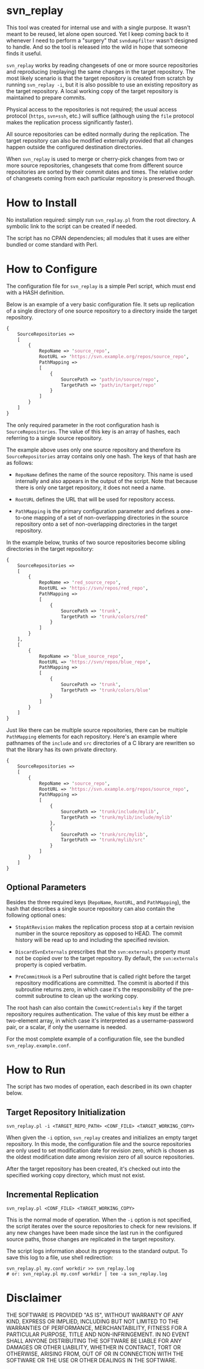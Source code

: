 svn_replay
==========

This tool was created for internal use and with a single purpose.
It wasn't meant to be reused, let alone open sourced.
Yet I keep coming back to it whenever I need to perform a "surgery"
that `svndumpfilter` wasn't designed to handle. And so the tool is
released into the wild in hope that someone finds it useful.

`svn_replay` works by reading changesets of one or more source
repositories and reproducing (replaying) the same changes in the
target repository. The most likely scenario is that the target
repository is created from scratch by running `svn_replay -i`, but
it is also possible to use an existing repository as the target
repository. A local working copy of the target repository is
maintained to prepare commits.

Physical access to the repositories is not required; the usual
access protocol (`https`, `svn+ssh`, etc.) will suffice (although
using the `file` protocol makes the replication process
significantly faster).

All source repositories can be edited normally during the
replication. The target repository can also be modified externally
provided that all changes happen outside the configured
destination directories.

When `svn_replay` is used to merge or cherry-pick changes from two
or more source repositories, changesets that come from different
source repositories are sorted by their commit dates and times.
The relative order of changesets coming from each particular
repository is preserved though.

How to Install
==============

No installation required: simply run `svn_replay.pl` from the root
directory. A symbolic link to the script can be created if needed.

The script has no CPAN dependencies; all modules that it uses are
either bundled or come standard with Perl.

How to Configure
================

The configuration file for `svn_replay` is a simple Perl script,
which must end with a HASH definition.

Below is an example of a very basic configuration file.  It sets
up replication of a single directory of one source repository to a
directory inside the target repository.

```perl
{
    SourceRepositories =>
    [
        {
            RepoName => 'source_repo',
            RootURL => 'https://svn.example.org/repos/source_repo',
            PathMapping =>
            [
                {
                    SourcePath => 'path/in/source/repo',
                    TargetPath => 'path/in/target/repo'
                }
            ]
        }
    ]
}
```

The only required parameter in the root configuration hash is
`SourceRepositories`. The value of this key is an array of hashes,
each referring to a single source repository.

The example above uses only one source repository and therefore
its `SourceRepositories` array contains only one hash. The keys of
that hash are as follows:

- `RepoName` defines the name of the source repository.  This name
  is used internally and also appears in the output of the script.
  Note that because there is only one target repository, it does
  not need a name.

- `RootURL` defines the URL that will be used for repository
  access.

- `PathMapping` is the primary configuration parameter and defines
  a one-to-one mapping of a set of non-overlapping directories in
  the source repository onto a set of non-overlapping directories
  in the target repository.

In the example below, trunks of two source repositories become
sibling directories in the target repository:

```perl
{
    SourceRepositories =>
    [
        {
            RepoName => 'red_source_repo',
            RootURL => 'https://svn/repos/red_repo',
            PathMapping =>
            [
                {
                    SourcePath => 'trunk',
                    TargetPath => 'trunk/colors/red'
                }
            ]
        }
    ],
    [
        {
            RepoName => 'blue_source_repo',
            RootURL => 'https://svn/repos/blue_repo',
            PathMapping =>
            [
                {
                    SourcePath => 'trunk',
                    TargetPath => 'trunk/colors/blue'
                }
            ]
        }
    ]
}
```

Just like there can be multiple source repositories, there can be
multiple `PathMapping` elements for each repository.  Here's an
example where pathnames of the `include` and `src` directories of
a C library are rewritten so that the library has its own private
directory.

```perl
{
    SourceRepositories =>
    [
        {
            RepoName => 'source_repo',
            RootURL => 'https://svn.example.org/repos/source_repo',
            PathMapping =>
            [
                {
                    SourcePath => 'trunk/include/mylib',
                    TargetPath => 'trunk/mylib/include/mylib'
                },
                {
                    SourcePath => 'trunk/src/mylib',
                    TargetPath => 'trunk/mylib/src'
                }
            ]
        }
    ]
}
```

Optional Parameters
-------------------

Besides the three required keys (`RepoName`, `RootURL`, and
`PathMapping`), the hash that describes a single source repository
can also contain the following optional ones:

- `StopAtRevision` makes the replication process stop at a certain
  revision number in the source repository as opposed to HEAD. The
  commit history will be read up to and including the specified
  revision.

- `DiscardSvnExternals` prescribes that the `svn:externals`
  property must not be copied over to the target repository.
  By default, the `svn:externals` property is copied verbatim.

- `PreCommitHook` is a Perl subroutine that is called right before
  the target repository modifications are committed. The commit is
  aborted if this subroutine returns zero, in which case it's the
  responsibility of the pre-commit subroutine to clean up the
  working copy.

The root hash can also contain the `CommitCredentials` key if the
target repository requires authentication. The value of this key
must be either a two-element array, in which case it's interpreted
as a username-password pair, or a scalar, if only the username is
needed.

For the most complete example of a configuration file, see the
bundled `svn_replay.example.conf`.

How to Run
==========

The script has two modes of operation, each described in its own
chapter below.

Target Repository Initialization
--------------------------------

    svn_replay.pl -i <TARGET_REPO_PATH> <CONF_FILE> <TARGET_WORKING_COPY>

When given the `-i` option, `svn_replay` creates and initializes
an empty target repository. In this mode, the configuration file
and the source repositories are only used to set modification date
for revision zero, which is chosen as the oldest modification date
among revision zero of all source repositories.

After the target repository has been created, it's checked out
into the specified working copy directory, which must not exist.

Incremental Replication
-----------------------

    svn_replay.pl <CONF_FILE> <TARGET_WORKING_COPY>

This is the normal mode of operation. When the `-i` option is not
specified, the script iterates over the source repositories to
check for new revisions. If any new changes have been made since
the last run in the configured source paths, those changes are
replicated in the target repository.

The script logs information about its progress to the standard
output. To save this log to a file, use shell redirection:

    svn_replay.pl my.conf workdir >> svn_replay.log
    # or: svn_replay.pl my.conf workdir | tee -a svn_replay.log

Disclaimer
==========

THE SOFTWARE IS PROVIDED "AS IS", WITHOUT WARRANTY OF ANY KIND,
EXPRESS OR IMPLIED, INCLUDING BUT NOT LIMITED TO THE WARRANTIES
OF PERFORMANCE, MERCHANTABILITY, FITNESS FOR A PARTICULAR PURPOSE,
TITLE AND NON-INFRINGEMENT.  IN NO EVENT SHALL ANYONE DISTRIBUTING
THE SOFTWARE BE LIABLE FOR ANY DAMAGES OR OTHER LIABILITY, WHETHER
IN CONTRACT, TORT OR OTHERWISE, ARISING FROM, OUT OF OR IN
CONNECTION WITH THE SOFTWARE OR THE USE OR OTHER DEALINGS IN THE
SOFTWARE.
